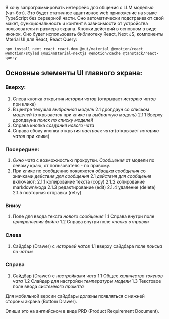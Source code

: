 Я хочу запрограммировать интерфейс для общения с LLM моделью (чат-бот). Это будет статичное адаптивное web приложение на языке TypeScript без серверной части. Оно автоматически подстраивают свой макет, функциональность и контент в зависимости от устройства пользователя и размера экрана. Кнопки действий в основном в виде иконок. Оно будет использовать библиотеку React, Next JS, компоненты Mterial UI для React, React Query:

`npm install next react react-dom @mui/material @emotion/react @emotion/styled @mui/material-nextjs @emotion/cache @tanstack/react-query`

## Основные элементы UI главного экрана:
### Вверху:
1. Слева кнопка открытия *истории чатов* (открывает *историю чатов* при клике)
2. В центре текущая *выбранная модель*
   2.1 дропдаун со *списком моделей* (открывается при клике на *выбранную модель*) 
      2.1.1  Вверху дропдауна *поиск по списку моделей*
3. Справа кнопка *создания нового чата*
4. Справа сбоку кнопка открытия *настроек чата* (открывает *историю чатов* при клике)
### Посередине:
1. *Окно чата* с возможностью прокрутки. *Сообщения* от модели по левому краю, от пользователя - по правому.
2. При клике по сообщению появляется *обводка сообщения* со значками *действия для сообщения*
   2.1 *действия для сообщения* включают:
   2.1.1 копирование текста (copy)
   2.1.2 копирование markdown/кода
   2.1.3 редактирование (edit)
   2.1.4 удаление (delete)
   2.1.5 повторная отправка (retry)

### Внизу
1. Поле для ввода текста *нового сообщения*
1.1 Справа внутри поле *прикрепления файла*
1.2 Справа внутри поле *кнопка отправки*
### Слева
1. Сайдбар (Drawer) с *историей чатов* 
   1.1 вверху сайдбара поле *поиска по чатам*
### Справа
1. Сайдбар (Drawer) с *настройками чата*
   1.1 Общее *количество токенов чата*
   1.2 Слайдер для настройки *температуры модели*
   1.3 Текстовое поле ввода *системного промпта*

Для мобильной версии сайдбары должны появляться с нижней стороны экрана (Bottom Drawer).

Опиши это на английском в виде PRD (Product Requirement Document). 